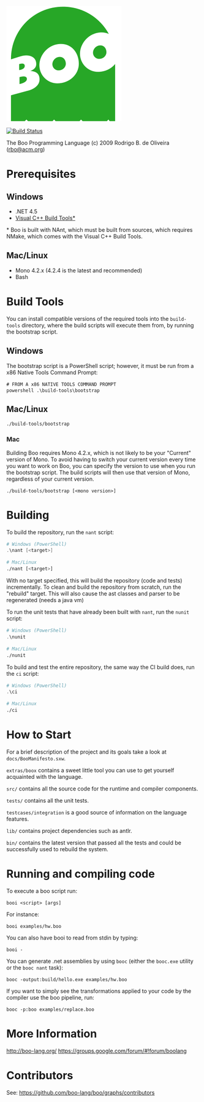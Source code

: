 ![Boo](icon.png)

[![Build Status](https://travis-ci.org/boo-lang/boo.svg?branch=master)](https://travis-ci.org/boo-lang/boo)

The Boo Programming Language (c) 2009 Rodrigo B. de Oliveira (rbo@acm.org)

Prerequisites
=============

## Windows

- .NET 4.5
- [Visual C++ Build Tools*](https://visualstudio.microsoft.com/visual-cpp-build-tools/)

\* Boo is built with NAnt, which must be built from sources, which requires NMake, which comes with the Visual C++ Build Tools.

## Mac/Linux

- Mono 4.2.x (4.2.4 is the latest and recommended)
- Bash

Build Tools
==============

You can install compatible versions of the required tools into the ```build-tools``` directory, where the build scripts will execute them from, by running the bootstrap script.

## Windows
The bootstrap script is a PowerShell script; however, it must be run from a x86 Native Tools Command Prompt:
```
# FROM A x86 NATIVE TOOLS COMMAND PROMPT
powershell .\build-tools\bootstrap
```

## Mac/Linux

```
./build-tools/bootstrap
```

### Mac

Building Boo requires Mono 4.2.x, which is not likely to be your "Current" version of Mono. To avoid having to switch your current version every time you want to work on Boo, you can specify the version to use when you run the bootstrap script. The build scripts will then use that version of Mono, regardless of your current version.

```
./build-tools/bootstrap [<mono version>]
```

Building
========

To build the repository, run the ```nant``` script:

```PowerShell
# Windows (PowerShell)
.\nant [<target>]
```

```sh
# Mac/Linux
./nant [<target>]
```

With no target specified, this will build the repository (code and tests) incrementally. To clean and build the repository from scratch, run the "rebuild" target. This will also cause the ast classes and parser
to be regenerated (needs a java vm)

To run the unit tests that have already been built with ```nant```, run the ```nunit``` script:

```PowerShell
# Windows (PowerShell)
.\nunit
```

```sh
# Mac/Linux
./nunit
```

To build and test the entire repository, the same way the CI build does, run the ```ci``` script:

```PowerShell
# Windows (PowerShell)
.\ci
```

```sh
# Mac/Linux
./ci
```

How to Start
============

For a brief description of the project and its goals
take a look at `docs/BooManifesto.sxw`.

`extras/boox` contains a sweet little tool you can use
to get yourself acquainted with the language.

`src/` contains all the source code for the runtime and
compiler components.

`tests/` contains all the unit tests.

`testcases/integration` is a good source of information
on the language features.

`lib/` contains project dependencies such as antlr.

`bin/` contains the latest version that passed all the tests
and could be successfully used to rebuild the system.

Running and compiling code
==========================

To execute a boo script run:

	booi <script> [args]
	
For instance:

	booi examples/hw.boo	
	
You can also have booi to read from stdin by typing:

	booi -
	
You can generate .net assemblies by using `booc` (either
the `booc.exe` utility or the `booc nant` task):

	booc -output:build/hello.exe examples/hw.boo	
	
If you want to simply see the transformations applied to
your code by the compiler use the boo pipeline, run:

	booc -p:boo examples/replace.boo	
	
More Information
================

http://boo-lang.org/
https://groups.google.com/forum/#!forum/boolang

Contributors
============

See: https://github.com/boo-lang/boo/graphs/contributors


